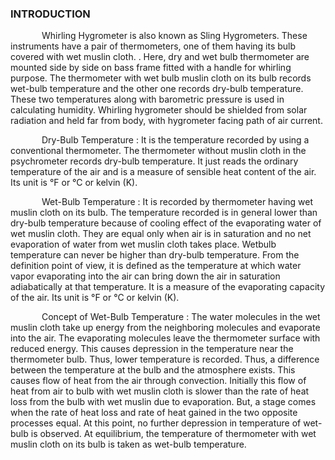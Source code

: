 ### INTRODUCTION<br>

<p style="text-indent:50px;">Whirling Hygrometer is also known as Sling Hygrometers. These instruments have a pair of thermometers, one of them having its bulb covered with wet muslin cloth. . Here, dry and wet bulb thermometer are mounted side by side on bass frame fitted with a handle for whirling purpose.  The thermometer with wet bulb muslin cloth on its bulb records wet-bulb temperature and the other one records dry-bulb temperature. These two temperatures along with barometric pressure is used in calculating humidity. Whirling hygrometer should be shielded from solar radiation and held far from body, with hygrometer facing path of air current. </p>



<p style="text-indent:50px;">Dry-Bulb Temperature : It is the temperature recorded by using a conventional thermometer. The thermometer without muslin cloth in the psychrometer records dry-bulb temperature. It just reads the ordinary temperature of the air and is a measure of sensible heat content of the air. Its unit is °F or °C or kelvin (K). 
</p>

<p style="text-indent:50px;">Wet-Bulb Temperature : It is recorded by thermometer having wet muslin cloth on its bulb. The temperature recorded is in general lower than dry-bulb temperature because of cooling effect of the evaporating water of wet muslin cloth. They are equal only when air is in saturation and no net evaporation of water from wet muslin cloth takes place. Wetbulb temperature can never be higher than dry-bulb temperature. From the definition point of view, it is defined as the temperature at which water vapor evaporating into the air can bring down the air in saturation adiabatically at that temperature. It is a measure of the evaporating capacity of the air. Its unit is °F or °C or kelvin (K).
</p>

<p style="text-indent:50px;">Concept of Wet-Bulb Temperature : The water molecules in the wet muslin cloth take up energy from the neighboring molecules and evaporate into the air. The evaporating molecules leave the thermometer surface with reduced energy. This causes depression in the temperature near the thermometer bulb. Thus, lower temperature is recorded. Thus, a difference between the temperature at the bulb and the atmosphere exists. This causes flow of heat from the air through convection. Initially this flow of heat from air to bulb with wet muslin cloth is slower than the rate of heat loss from the bulb with wet muslin due to evaporation. But, a stage comes when the rate of heat loss and rate of heat gained in the two opposite processes equal. At this point, no further depression in temperature of wet-bulb is observed. At equilibrium, the temperature of thermometer with wet muslin cloth on its bulb is taken as wet-bulb temperature.
</p>